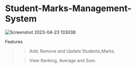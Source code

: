 # Student-Marks-Management-System

![Screenshot 2023-04-23 133038](https://user-images.githubusercontent.com/107237482/233827545-24949db1-d2c6-4c00-9d28-09f232d2e88e.png)

Features

>> Add, Remove and Update Students,Marks.

>> View Ranking, Average and Sum.
